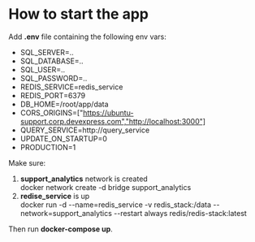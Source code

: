 # How to start the app

Add **.env** file containing the following env vars:
- SQL_SERVER=..
- SQL_DATABASE=..
- SQL_USER=..
- SQL_PASSWORD=..
- REDIS_SERVICE=redis_service
- REDIS_PORT=6379
- DB_HOME=/root/app/data
- CORS_ORIGINS=["https://ubuntu-support.corp.devexpress.com","http://localhost:3000"]
- QUERY_SERVICE=http://query_service
- UPDATE_ON_STARTUP=0
- PRODUCTION=1

Make sure:
1. <b>support_analytics</b> network is created<br>
    docker network create -d bridge support_analytics
2. <b>redise_service</b> is up<br>
    docker run -d --name=redis_service -v redis_stack:/data --network=support_analytics --restart always redis/redis-stack:latest 

Then run <b>docker-compose up</b>.